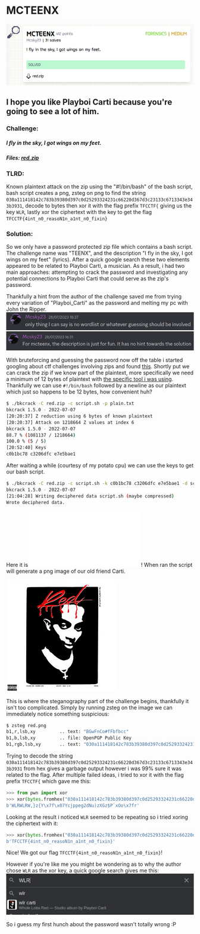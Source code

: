 # MCTEENX
![challenge](challenge.png)

## I hope you like Playboi Carti because you're going to see a lot of him.

### Challenge:
##### I fly in the sky, I got wings on my feet.
##### Files: [red.zip](red.zip)
### TLRD:
Known plaintext attack on the zip using the "#!/bin/bash" of the bash script, bash script creates a png, zsteg on png to find the string ```030a111418142c783b39380d397c0d25293324231c66220d367d3c23133c6713343e343b3931```, decode to bytes then xor it with the flag prefix ```TFCCTF{``` giving us the key ```WLR```,
lastly xor the ciphertext with the key to get the flag ```TFCCTF{4int_n0_reasoN1n_a1nt_n0_fixin}```


### Solution:

So we only have a password protected zip file which contains a bash script. The challenge name was "TEENX", and the description "I fly in the sky, I got wings on my feet" (lyrics).
After a quick google search these two elements appeared to be related to Playboi Carti, a musician. As a result, i had two main approaches: attempting to crack the password and investigating any potential connections to Playboi Carti that could serve as the zip's password.

Thankfully a hint from the author of the challenge saved me from trying every variation of "Playboi_Carti" as the password and melting my pc with John the Ripper.
![hint1](hint1.png)
![hint2](hint2.png)

With bruteforcing and guessing the password now off the table i started googling about ctf challenges involving zips and found [this](https://hackmd.io/@malwarepeter/mess_upWriteUp-cyberTalents). 
Shortly put we can crack the zip if we know part of the plaintext, more specifically we need a minimum of 12 bytes of plaintext with [the specific tool i was using](https://github.com/kimci86/bkcrack).
Thankfully we can use ```#!/bin/bash``` followed by a newline as our plaintext which just so happens to be 12 bytes, how convenient huh?
```bash
$ ./bkcrack -C red.zip -c script.sh -p plain.txt
bkcrack 1.5.0 - 2022-07-07
[20:20:37] Z reduction using 6 bytes of known plaintext
[20:20:37] Attack on 1218664 Z values at index 6
bkcrack 1.5.0 - 2022-07-07                                                                                                                                                                                      
88.7 % (1081137 / 1218664)                                                                                                                                                                                      
100.0 % (5 / 5)
[20:52:40] Keys                                                                                                                                                                                                 
c0b1bc78 c3206dfc e7e5bae1   
```
After waiting a while (courtesy of my potato cpu) we can use the keys to get our bash script.
```bash
$ ./bkcrack -C red.zip -c script.sh -k c0b1bc78 c3206dfc e7e5bae1 -d script.sh
bkcrack 1.5.0 - 2022-07-07
[21:04:28] Writing deciphered data script.sh (maybe compressed)
Wrote deciphered data.
```
Here it is ![script.sh](script.sh)!
When ran the script will generate a png image of our old friend Carti.

![red.png](red.png)

This is where the steganography part of the challenge begins, thankfully it isn't too complicated.
Simply by running zsteg on the image we can immediately notice something suspicious:
```bash
$ zsteg red.png
b1,r,lsb,xy         .. text: "BGwFnCo#fFbfbcc"
b1,b,lsb,xy         .. file: OpenPGP Public Key
b1,rgb,lsb,xy       .. text: "030a111418142c783b39380d397c0d25293324231c66220d367d3c23133c6713343e343b3931"
```
Trying to decode the string ```030a111418142c783b39380d397c0d25293324231c66220d367d3c23133c6713343e343b3931``` from hex gives a garbage output however i was 99% sure it was related to the flag. After multiple failed ideas, i tried to xor it with the flag prefix ```TFCCTF{``` which gave me this:
```python
>>> from pwn import xor
>>> xor(bytes.fromhex("030a111418142c783b39380d397c0d25293324231c66220d367d3c23133c6713343e343b3931"),"TFCCTF{".encode())
b'WLRWLRW,}z{Y\x7f\x07Ycjppeg2dNu)zXGz$P`xOo\x7fr'
```
Looking at the result i noticed ```WLR``` seemed to be repeating so i tried xoring the ciphertext with it:
```python
>>> xor(bytes.fromhex("030a111418142c783b39380d397c0d25293324231c66220d367d3c23133c6713343e343b3931"),"WLR".encode())
b'TFCCTF{4int_n0_reasoN1n_a1nt_n0_fixin}'
```
Nice! We got our flag ```TFCCTF{4int_n0_reasoN1n_a1nt_n0_fixin}```!

However if you're like me you might be wondering as to why the author chose ```WLR``` as the xor key, a quick google search gives me this:
![twist](twist.png)

So i guess my first hunch about the password wasn't totally wrong :P




